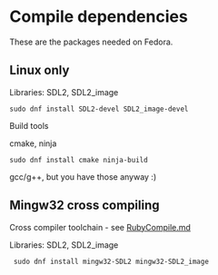 # Compile dependencies

These are the packages needed on Fedora.

## Linux only

Libraries: SDL2, SDL2_image

`sudo dnf install SDL2-devel SDL2_image-devel`

Build tools

cmake, ninja

`sudo dnf install cmake ninja-build`

gcc/g++, but you have those anyway :)

## Mingw32 cross compiling

Cross compiler toolchain - see [RubyCompile.md](CompileRuby.md)


Libraries: SDL2, SDL2_image

` sudo dnf install mingw32-SDL2 mingw32-SDL2_image`
